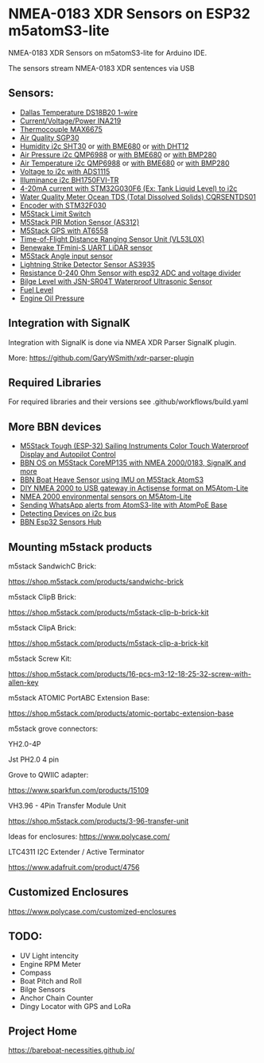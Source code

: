 # NMEA-0183 XDR Sensors on ESP32 m5atomS3-lite

NMEA-0183 XDR Sensors on m5atomS3-lite for Arduino IDE.

The sensors stream NMEA-0183 XDR sentences via USB

## Sensors:

- [Dallas Temperature DS18B20  1-wire](https://github.com/bareboat-necessities/bbn-m5atomS3-lite/tree/main/bbn_m5atomS3_lite_DS18B20)
- [Current/Voltage/Power INA219](https://github.com/bareboat-necessities/bbn-m5atomS3-lite/tree/main/bbn_m5atomS3_lite_INA219)
- [Thermocouple MAX6675](https://github.com/bareboat-necessities/bbn-m5atomS3-lite/tree/main/bbn_m5atomS3_lite_thermo_MAX6675)
- [Air Quality SGP30](https://github.com/bareboat-necessities/bbn-m5atomS3-lite/tree/main/bbn_m5atomS3_lite_TVOC_SGP30)
- [Humidity i2c SHT30](https://github.com/bareboat-necessities/bbn-m5atomS3-lite/tree/main/bbn_m5atomS3_lite_env3) or [with BME680](https://github.com/bareboat-necessities/bbn-m5atomS3-lite/tree/main/bbn_m5atomS3_lite_WOX_BME680) or [with DHT12](https://github.com/bareboat-necessities/bbn-m5atomS3-lite/tree/main/bbn_m5atomS3_lite_env)
- [Air Pressure i2c QMP6988](https://github.com/bareboat-necessities/bbn-m5atomS3-lite/tree/main/bbn_m5atomS3_lite_env3) or [with BME680](https://github.com/bareboat-necessities/bbn-m5atomS3-lite/tree/main/bbn_m5atomS3_lite_WOX_BME680) or [with BMP280](https://github.com/bareboat-necessities/bbn-m5atomS3-lite/tree/main/bbn_m5atomS3_lite_env)
- [Air Temperature i2c QMP6988](https://github.com/bareboat-necessities/bbn-m5atomS3-lite/tree/main/bbn_m5atomS3_lite_env3) or [with BME680](https://github.com/bareboat-necessities/bbn-m5atomS3-lite/tree/main/bbn_m5atomS3_lite_WOX_BME680) or [with BMP280](https://github.com/bareboat-necessities/bbn-m5atomS3-lite/tree/main/bbn_m5atomS3_lite_env)
- [Voltage to i2c with ADS1115](https://github.com/bareboat-necessities/bbn-m5atomS3-lite/tree/main/bbn_m5atomS3_lite_voltmeter)
- [Illuminance i2c BH1750FVI-TR](https://github.com/bareboat-necessities/bbn-m5atomS3-lite/tree/main/bbn_m5atomS3_lite_dlight)
- [4-20mA current with STM32G030F6 (Ex: Tank Liquid Level) to i2c](https://github.com/bareboat-necessities/bbn-m5atomS3-lite/tree/main/bbn_m5atomS3_lite_ain_4_20ma)
- [Water Quality Meter Ocean TDS (Total Dissolved Solids) CQRSENTDS01](https://github.com/bareboat-necessities/bbn-m5atomS3-lite/tree/main/bbn_m5atomS3_lite_TDS_CQRSENTDS01)
- [Encoder with STM32F030](https://github.com/bareboat-necessities/bbn-m5atomS3-lite/tree/main/bbn_m5atomS3_lite_encoder_unit)
- [M5Stack Limit Switch](https://github.com/bareboat-necessities/bbn-m5atomS3-lite/tree/main/bbn_m5atomS3_lite_limit_switch)
- [M5Stack PIR Motion Sensor (AS312)](https://github.com/bareboat-necessities/bbn-m5atomS3-lite/tree/main/bbn_m5atomS3_lite_PIR_motion)
- [M5Stack GPS with AT6558](https://github.com/bareboat-necessities/bbn-m5atomS3-lite/tree/main/bbn_m5atomS3_lite_GPS_AT6558)
- [Time-of-Flight Distance Ranging Sensor Unit (VL53L0X)](https://github.com/bareboat-necessities/bbn-m5atomS3-lite/tree/main/bbn_m5atomS3_lite_VL53L0X_range)
- [Benewake TFmini-S UART LiDAR sensor](https://github.com/bareboat-necessities/bbn-m5atomS3-lite/tree/main/bbn_m5atomS3_lite_TFminiS_range_lidar)
- [M5Stack Angle input sensor](https://github.com/bareboat-necessities/bbn-m5atomS3-lite/tree/main/bbn_m5atomS3_lite_angle_unit)
- [Lightning Strike Detector Sensor AS3935](https://github.com/bareboat-necessities/bbn-m5atomS3-lite/tree/main/bbn_m5atomS3_lite_AS3935_lightning)
- [Resistance 0-240 Ohm Sensor with esp32 ADC and voltage divider](https://github.com/bareboat-necessities/bbn-m5atomS3-lite/blob/main/bbn_m5atomS3_lite_resistance_Ohm)
- [Bilge Level with JSN-SR04T Waterproof Ultrasonic Sensor](https://github.com/bareboat-necessities/bbn-m5atomS3-lite/tree/main/bbn_m5atomS3_lite_JSN-SR04T)
- [Fuel Level](https://github.com/bareboat-necessities/bbn-m5atomS3-lite/tree/main/bbn_m5atomS3_lite_fuel_level)
- [Engine Oil Pressure](https://github.com/bareboat-necessities/bbn-m5atomS3-lite/tree/main/bbn_m5atomS3_lite_oil_pressure)

## Integration with SignalK

Integration with SignalK is done via NMEA XDR Parser SignalK plugin. 

More: https://github.com/GaryWSmith/xdr-parser-plugin

## Required Libraries

For required libraries and their versions see .github/workflows/build.yaml

## More BBN devices

- [M5Stack Tough (ESP-32) Sailing Instruments Color Touch Waterproof Display and Autopilot Control](https://github.com/bareboat-necessities/bbn-m5stack-tough)
- [BBN OS on M5Stack CoreMP135 with NMEA 2000/0183, SignalK and more](https://github.com/bareboat-necessities/lysmarine_gen/tree/coremp135_bookworm)
- [BBN Boat Heave Sensor using IMU on M5Stack AtomS3](https://github.com/bareboat-necessities/bbn-wave-period-esp32)
- [DIY NMEA 2000 to USB gateway in Actisense format on M5Atom-Lite](https://github.com/bareboat-necessities/bbn-nmea200-m5atom/tree/main/bbn-nmea2000-usb-gw-m5atom)
- [NMEA 2000 environmental sensors on M5Atom-Lite](https://github.com/bareboat-necessities/bbn-nmea200-m5atom/tree/main/bbn-nmea2000-env-m5atom)
- [Sending WhatsApp alerts from AtomS3-lite with AtomPoE Base](https://github.com/bareboat-necessities/bbn-m5atomS3-lite/tree/main/bbn_m5atomS3_lite_whatsapp)
- [Detecting Devices on i2c bus](https://github.com/bareboat-necessities/bbn-m5atomS3-lite/tree/main/bbn_m5atomS3_lite_i2c_detect)
- [BBN Esp32 Sensors Hub](https://github.com/bareboat-necessities/bbn_esp32_sensors_hub)


## Mounting m5stack products

m5stack SandwichC Brick:

https://shop.m5stack.com/products/sandwichc-brick


m5stack ClipB Brick:

https://shop.m5stack.com/products/m5stack-clip-b-brick-kit

m5stack ClipA Brick:

https://shop.m5stack.com/products/m5stack-clip-a-brick-kit

m5stack Screw Kit:

https://shop.m5stack.com/products/16-pcs-m3-12-18-25-32-screw-with-allen-key

m5stack ATOMIC PortABC Extension Base:

https://shop.m5stack.com/products/atomic-portabc-extension-base

m5stack grove connectors:

YH2.0-4P

Jst PH2.0 4 pin

Grove to QWIIC adapter:

https://www.sparkfun.com/products/15109

VH3.96 - 4Pin Transfer Module Unit

https://shop.m5stack.com/products/3-96-transfer-unit



Ideas for enclosures:   https://www.polycase.com/

LTC4311 I2C Extender / Active Terminator

https://www.adafruit.com/product/4756

## Customized Enclosures

https://www.polycase.com/customized-enclosures

## TODO:

- UV Light intencity
- Engine RPM Meter
- Compass
- Boat Pitch and Roll
- Bilge Sensors
- Anchor Chain Counter
- Dingy Locator with GPS and LoRa



## Project Home

https://bareboat-necessities.github.io/
